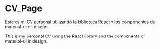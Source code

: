 # CV_Page
Este es mi CV personal utilizando la biblioteca React y los componentes de material-ui en diseño.

This is my personal CV using the React library and the components of material-ui in design.
